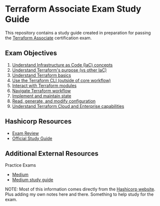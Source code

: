# Terraform Associate Exam Study Guide

This repository contains a study guide created in preparation for passing the [Terraform Associate](https://www.hashicorp.com/certification/terraform-associate) certification exam. 

## Exam Objectives

  1. [Understand Infrastructure as Code (IaC) concepts](/Objective%201%20&%202/Iac.md)
  2. [Understand Terraform's purpose (vs other IaC)](/Objective%201%20&%202/Iac.md)
  3. [Understand Terraform basics](/Objective%203/terraform-basics.md)
  4. [Use the Terraform CLI (outside of core workflow)](/Objective%204/terraform-cli.md)
  5. [Interact with Terraform modules](/Objective%205/modules.md)
  6. [Navigate Terraform workflow](/Objective%206/workflow.md)
  7. [Implement and maintain state](/Objective%207/manage-state.md)
  8. [Read, generate, and modify configuration](/Objective%208/hcl-features.md)
  9. [Understand Terraform Cloud and Enterprise capabilities](/Objective%209/cloud-and-enterprise.md)

## Hashicorp Resources
- [Exam Review](https://developer.hashicorp.com/terraform/tutorials/certification/associate-review)
- [Official Study Guide](https://developer.hashicorp.com/terraform/tutorials/certification/associate-study)
  
## Additional External Resources
Practice Exams 
- [Medium](https://medium.com/bb-tutorials-and-thoughts/250-practice-questions-for-terraform-associate-certification-7a3ccebe6a1a)
- [Medium study guide](https://rafaelmedeiros94.medium.com/study-guide-terraform-associate-certification-a77e57867dd3)

 NOTE: Most of this information comes directly from the [Hashicorp website](https://learn.hashicorp.com/terraform/certification/terraform-associate-study-guide). Plus adding my own notes here and there. Something to help study for the exam.
